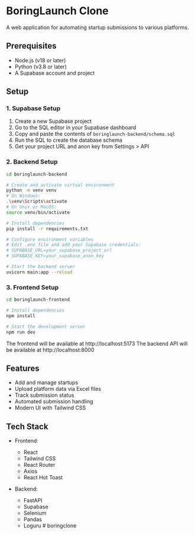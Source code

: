 # BoringLaunch Clone

A web application for automating startup submissions to various platforms.

## Prerequisites

- Node.js (v18 or later)
- Python (v3.8 or later)
- A Supabase account and project

## Setup

### 1. Supabase Setup

1. Create a new Supabase project
2. Go to the SQL editor in your Supabase dashboard
3. Copy and paste the contents of `boringlaunch-backend/schema.sql`
4. Run the SQL to create the database schema
5. Get your project URL and anon key from Settings > API

### 2. Backend Setup

```bash
cd boringlaunch-backend

# Create and activate virtual environment
python -m venv venv
# On Windows:
.\venv\Scripts\activate
# On Unix or MacOS:
source venv/bin/activate

# Install dependencies
pip install -r requirements.txt

# Configure environment variables
# Edit .env file and add your Supabase credentials:
# SUPABASE_URL=your_supabase_project_url
# SUPABASE_KEY=your_supabase_anon_key

# Start the backend server
uvicorn main:app --reload
```

### 3. Frontend Setup

```bash
cd boringlaunch-frontend

# Install dependencies
npm install

# Start the development server
npm run dev
```

The frontend will be available at http://localhost:5173
The backend API will be available at http://localhost:8000

## Features

- Add and manage startups
- Upload platform data via Excel files
- Track submission status
- Automated submission handling
- Modern UI with Tailwind CSS

## Tech Stack

- Frontend:
  - React
  - Tailwind CSS
  - React Router
  - Axios
  - React Hot Toast

- Backend:
  - FastAPI
  - Supabase
  - Selenium
  - Pandas
  - Loguru #   b o r i n g c l o n e  
 